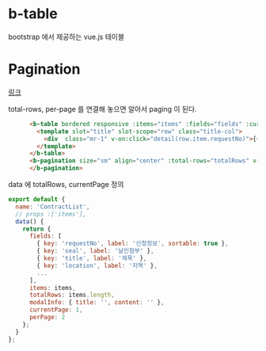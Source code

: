 # b-table

bootstrap 에서 제공하는 vue.js 테이블

# Pagination

[링크](https://bootstrap-vue.js.org/docs/components/pagination/)

total-rows, per-page 를 연결해 놓으면 알아서 paging 이 된다.

```html
      <b-table bordered responsive :items="items" :fields="fields" :current-page="currentPage" :per-page="perPage">
        <template slot="title" slot-scope="row" class="title-col">
          <div  class="mr-1" v-on:click="detail(row.item.requestNo)">{{ row.value }}</div>
        </template>
      </b-table>
      <b-pagination size="sm" align="center" :total-rows="totalRows" v-model="currentPage" :per-page="perPage">
      </b-pagination>
```

data 에 totalRows, currentPage 정의

```javascript
export default {
  name: 'ContractList',
  // props :['items'],
  data() {
    return {
      fields: [
        { key: 'requestNo', label: '신청정보', sortable: true },
        { key: 'seal', label: '날인첨부' },
        { key: 'title', label: '제목' },
        { key: 'location', label: '지역' },
        ...
      ],
      items: items,
      totalRows: items.length,
      modalInfo: { title: '', content: '' },
      currentPage: 1,
      perPage: 2
    };
  }
};
```
